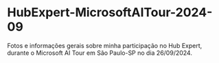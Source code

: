 # HubExpert-MicrosoftAITour-2024-09
Fotos e informações gerais sobre minha participação no Hub Expert, durante o Microsoft AI Tour em São Paulo-SP no dia 26/09/2024.
